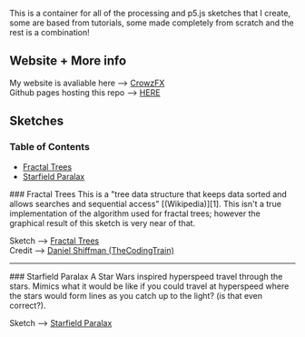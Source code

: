 This is a container for all of the processing and p5.js sketches that I create, some are based from tutorials, some made completely from scratch and the rest is a combination!

## Website + More info
My website is avaliable here --> [CrowzFX][2]  
Github pages hosting this repo --> [HERE][6]

## Sketches
### Table of Contents
- [Fractal Trees](#id-fractal-trees)
- [Starfield Paralax](#id-starfield-paralax)

<div id="id-fractal-trees"></div>
### Fractal Trees
This is a "tree data structure that keeps data sorted and allows searches and sequential access" [(Wikipedia)][1]. This isn't a true implementation of the algorithm used for fractal trees; however the graphical result of this sketch is very near of that.  
  
Sketch --> [Fractal Trees][3]  
Credit --> [Daniel Shiffman (TheCodingTrain)][4]
<hr/>

<div id="id-starfield-paralax"></div>
### Starfield Paralax
A Star Wars inspired hyperspeed travel through the stars. Mimics what it would be like if you could travel at hyperspeed where the stars would form lines as you catch up to the light? (is that even correct?).  
  
Sketch --> [Starfield Paralax][5]


[1]: https://en.wikipedia.org/wiki/Fractal_tree_index
[2]: https://crowzfx.co.uk
[3]: https://crowz-fx.github.io/fx_processing/fractal-trees/
[4]: https://thecodingtrain.com/CodingChallenges/014-fractaltree.html
[5]: https://crowz-fx.github.io/fx_processing/starfield-paralax/
[6]: https://crowz-fx.github.io/fx_processing/

